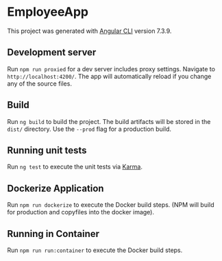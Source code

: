 # EmployeeApp

This project was generated with [Angular CLI](https://github.com/angular/angular-cli) version 7.3.9.

## Development server

Run `npm run proxied` for a dev server includes proxy settings. Navigate to `http://localhost:4200/`. The app will automatically reload if you change any of the source files.


## Build

Run `ng build` to build the project. The build artifacts will be stored in the `dist/` directory. Use the `--prod` flag for a production build.

## Running unit tests

Run `ng test` to execute the unit tests via [Karma](https://karma-runner.github.io).

## Dockerize Application

Run `npm run dockerize` to execute the Docker build steps. (NPM will build for production and copyfiles into the docker image).

## Running in Container
Run `npm run run:container` to execute the Docker build steps. 


